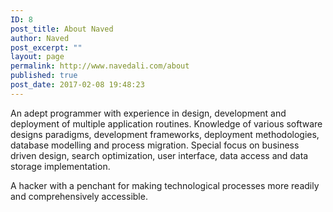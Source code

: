```yaml
---
ID: 8
post_title: About Naved
author: Naved
post_excerpt: ""
layout: page
permalink: http://www.navedali.com/about
published: true
post_date: 2017-02-08 19:48:23
---
```

An adept programmer with experience in design, development and deployment of multiple application routines. Knowledge of various software designs paradigms, development frameworks, deployment methodologies, database modelling and process migration. Special focus on business driven design, search optimization, user interface, data access and data storage implementation.

A hacker with a penchant for making technological processes more readily and comprehensively accessible.